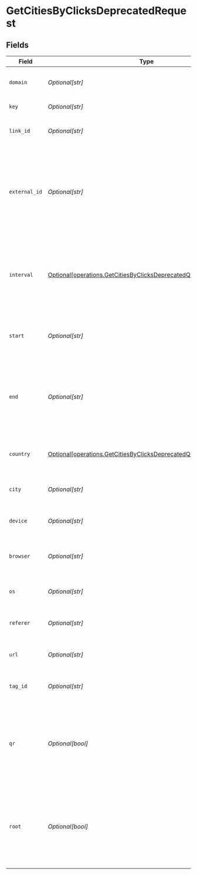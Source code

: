 # GetCitiesByClicksDeprecatedRequest


## Fields

| Field                                                                                                                                          | Type                                                                                                                                           | Required                                                                                                                                       | Description                                                                                                                                    |
| ---------------------------------------------------------------------------------------------------------------------------------------------- | ---------------------------------------------------------------------------------------------------------------------------------------------- | ---------------------------------------------------------------------------------------------------------------------------------------------- | ---------------------------------------------------------------------------------------------------------------------------------------------- |
| `domain`                                                                                                                                       | *Optional[str]*                                                                                                                                | :heavy_minus_sign:                                                                                                                             | The domain to filter analytics for.                                                                                                            |
| `key`                                                                                                                                          | *Optional[str]*                                                                                                                                | :heavy_minus_sign:                                                                                                                             | The short link slug.                                                                                                                           |
| `link_id`                                                                                                                                      | *Optional[str]*                                                                                                                                | :heavy_minus_sign:                                                                                                                             | The unique ID of the short link on Dub.                                                                                                        |
| `external_id`                                                                                                                                  | *Optional[str]*                                                                                                                                | :heavy_minus_sign:                                                                                                                             | This is the ID of the link in the your database. Must be prefixed with 'ext_' when passed as a query parameter.                                |
| `interval`                                                                                                                                     | [Optional[operations.GetCitiesByClicksDeprecatedQueryParamInterval]](../../models/operations/getcitiesbyclicksdeprecatedqueryparaminterval.md) | :heavy_minus_sign:                                                                                                                             | The interval to retrieve analytics for. Takes precedence over start and end. If undefined, defaults to 24h.                                    |
| `start`                                                                                                                                        | *Optional[str]*                                                                                                                                | :heavy_minus_sign:                                                                                                                             | The start date and time when to retrieve analytics from.                                                                                       |
| `end`                                                                                                                                          | *Optional[str]*                                                                                                                                | :heavy_minus_sign:                                                                                                                             | The end date and time when to retrieve analytics from. If not provided, defaults to the current date.                                          |
| `country`                                                                                                                                      | [Optional[operations.GetCitiesByClicksDeprecatedQueryParamCountry]](../../models/operations/getcitiesbyclicksdeprecatedqueryparamcountry.md)   | :heavy_minus_sign:                                                                                                                             | The country to retrieve analytics for.                                                                                                         |
| `city`                                                                                                                                         | *Optional[str]*                                                                                                                                | :heavy_minus_sign:                                                                                                                             | The city to retrieve analytics for.                                                                                                            |
| `device`                                                                                                                                       | *Optional[str]*                                                                                                                                | :heavy_minus_sign:                                                                                                                             | The device to retrieve analytics for.                                                                                                          |
| `browser`                                                                                                                                      | *Optional[str]*                                                                                                                                | :heavy_minus_sign:                                                                                                                             | The browser to retrieve analytics for.                                                                                                         |
| `os`                                                                                                                                           | *Optional[str]*                                                                                                                                | :heavy_minus_sign:                                                                                                                             | The OS to retrieve analytics for.                                                                                                              |
| `referer`                                                                                                                                      | *Optional[str]*                                                                                                                                | :heavy_minus_sign:                                                                                                                             | The referer to retrieve analytics for.                                                                                                         |
| `url`                                                                                                                                          | *Optional[str]*                                                                                                                                | :heavy_minus_sign:                                                                                                                             | The URL to retrieve analytics for.                                                                                                             |
| `tag_id`                                                                                                                                       | *Optional[str]*                                                                                                                                | :heavy_minus_sign:                                                                                                                             | The tag ID to retrieve analytics for.                                                                                                          |
| `qr`                                                                                                                                           | *Optional[bool]*                                                                                                                               | :heavy_minus_sign:                                                                                                                             | Filter for QR code scans. If true, filter for QR codes only. If false, filter for links only. If undefined, return both.                       |
| `root`                                                                                                                                         | *Optional[bool]*                                                                                                                               | :heavy_minus_sign:                                                                                                                             | Filter for root domains. If true, filter for domains only. If false, filter for links only. If undefined, return both.                         |